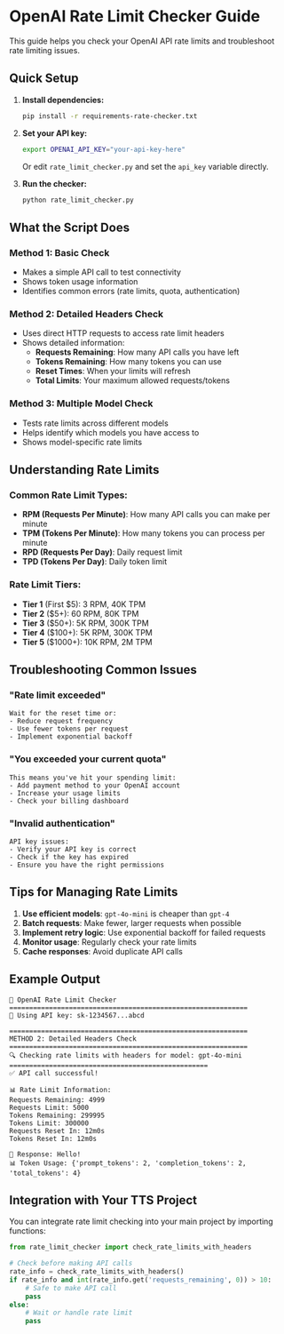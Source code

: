 # OpenAI Rate Limit Checker Guide

This guide helps you check your OpenAI API rate limits and troubleshoot rate limiting issues.

## Quick Setup

1. **Install dependencies:**
   ```bash
   pip install -r requirements-rate-checker.txt
   ```

2. **Set your API key:**
   ```bash
   export OPENAI_API_KEY="your-api-key-here"
   ```
   
   Or edit `rate_limit_checker.py` and set the `api_key` variable directly.

3. **Run the checker:**
   ```bash
   python rate_limit_checker.py
   ```

## What the Script Does

### Method 1: Basic Check
- Makes a simple API call to test connectivity
- Shows token usage information
- Identifies common errors (rate limits, quota, authentication)

### Method 2: Detailed Headers Check
- Uses direct HTTP requests to access rate limit headers
- Shows detailed information:
  - **Requests Remaining**: How many API calls you have left
  - **Tokens Remaining**: How many tokens you can use
  - **Reset Times**: When your limits will refresh
  - **Total Limits**: Your maximum allowed requests/tokens

### Method 3: Multiple Model Check
- Tests rate limits across different models
- Helps identify which models you have access to
- Shows model-specific rate limits

## Understanding Rate Limits

### Common Rate Limit Types:
- **RPM (Requests Per Minute)**: How many API calls you can make per minute
- **TPM (Tokens Per Minute)**: How many tokens you can process per minute
- **RPD (Requests Per Day)**: Daily request limit
- **TPD (Tokens Per Day)**: Daily token limit

### Rate Limit Tiers:
- **Tier 1** (First $5): 3 RPM, 40K TPM
- **Tier 2** ($5+): 60 RPM, 80K TPM  
- **Tier 3** ($50+): 5K RPM, 300K TPM
- **Tier 4** ($100+): 5K RPM, 300K TPM
- **Tier 5** ($1000+): 10K RPM, 2M TPM

## Troubleshooting Common Issues

### "Rate limit exceeded"
```
Wait for the reset time or:
- Reduce request frequency
- Use fewer tokens per request
- Implement exponential backoff
```

### "You exceeded your current quota"
```
This means you've hit your spending limit:
- Add payment method to your OpenAI account
- Increase your usage limits
- Check your billing dashboard
```

### "Invalid authentication"
```
API key issues:
- Verify your API key is correct
- Check if the key has expired
- Ensure you have the right permissions
```

## Tips for Managing Rate Limits

1. **Use efficient models**: `gpt-4o-mini` is cheaper than `gpt-4`
2. **Batch requests**: Make fewer, larger requests when possible
3. **Implement retry logic**: Use exponential backoff for failed requests
4. **Monitor usage**: Regularly check your rate limits
5. **Cache responses**: Avoid duplicate API calls

## Example Output

```
🤖 OpenAI Rate Limit Checker
============================================================
🔑 Using API key: sk-1234567...abcd

============================================================
METHOD 2: Detailed Headers Check
============================================================
🔍 Checking rate limits with headers for model: gpt-4o-mini
==================================================
✅ API call successful!

📊 Rate Limit Information:
Requests Remaining: 4999
Requests Limit: 5000
Tokens Remaining: 299995
Tokens Limit: 300000
Requests Reset In: 12m0s
Tokens Reset In: 12m0s

📝 Response: Hello!
📊 Token Usage: {'prompt_tokens': 2, 'completion_tokens': 2, 'total_tokens': 4}
```

## Integration with Your TTS Project

You can integrate rate limit checking into your main project by importing functions:

```python
from rate_limit_checker import check_rate_limits_with_headers

# Check before making API calls
rate_info = check_rate_limits_with_headers()
if rate_info and int(rate_info.get('requests_remaining', 0)) > 10:
    # Safe to make API call
    pass
else:
    # Wait or handle rate limit
    pass
```
